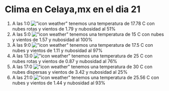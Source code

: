 # Clima en Celaya,mx en el dia 21

1. A las 1:0 !["icon weather"](http://openweathermap.org/img/w/04n.png) tenemos una temperatura de 17.78 C con nubes rotas y  vientos de 1.79 y nubosidad al 51%
1. A las 5:0 !["icon weather"](http://openweathermap.org/img/w/04n.png) tenemos una temperatura de 15 C con nubes y  vientos de 1.57 y nubosidad al 100%
1. A las 9:0 !["icon weather"](http://openweathermap.org/img/w/04d.png) tenemos una temperatura de 17.5 C con nubes y  vientos de 1.11 y nubosidad al 97%
1. A las 13:0 !["icon weather"](http://openweathermap.org/img/w/04d.png) tenemos una temperatura de 25 C con nubes rotas y  vientos de 0.87 y nubosidad al 76%
1. A las 17:0 !["icon weather"](http://openweathermap.org/img/w/03d.png) tenemos una temperatura de 30 C con nubes dispersas y  vientos de 3.42 y nubosidad al 25%
1. A las 21:0 !["icon weather"](http://openweathermap.org/img/w/04n.png) tenemos una temperatura de 25.56 C con nubes y  vientos de 1.44 y nubosidad al 93%
